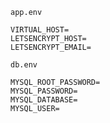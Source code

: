 `app.env`
```
VIRTUAL_HOST=
LETSENCRYPT_HOST=
LETSENCRYPT_EMAIL=
```
`db.env`
```
MYSQL_ROOT_PASSWORD=
MYSQL_PASSWORD=
MYSQL_DATABASE=
MYSQL_USER=
```
